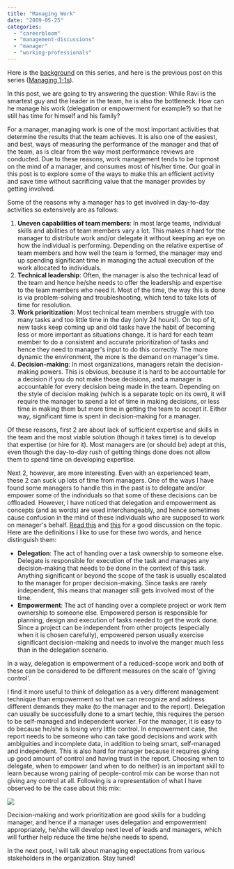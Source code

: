 ```yaml
---
title: "Managing Work"
date: "2009-05-25"
categories: 
  - "careerbloom"
  - "management-discussions"
  - "manager"
  - "working-professionals"
---
```


Here is the [background](http://careermanagement.wordpress.com/2009/05/15/management-challenges/) on this series, and here is the previous post on this series ([Managing 1-1s](http://careermanagement.wordpress.com/2009/05/18/managing-1-1s/)).

In this post, we are going to try answering the question: While Ravi is the smartest guy and the leader in the team, he is also the bottleneck. How can he manage his work (delegation or empowerment for example?) so that he still has time for himself and his family?

For a manager, managing work is one of the most important activities that determine the results that the team achieves. It is also one of the easiest, and best, ways of measuring the performance of the manager and that of the team, as is clear from the way most performance reviews are conducted. Due to these reasons, work management tends to be topmost on the mind of a manager, and consumes most of his/her time. Our goal in this post is to explore some of the ways to make this an efficient activity and save time without sacrificing value that the manager provides by getting involved.

Some of the reasons why a manager has to get involved in day-to-day activities so extensively are as follows:

1. **Uneven capabilities of team members**: In most large teams, individual skills and abilities of team members vary a lot. This makes it hard for the manager to distribute work and/or delegate it without keeping an eye on how the individual is performing. Depending on the relative expertise of team members and how well the team is formed, the manager may end up spending significant time in managing the actual execution of the work allocated to individuals.
2. **Technical leadership**: Often, the manager is also the technical lead of the team and hence he/she needs to offer the leadership and expertise to the team members who need it. Most of the time, the way this is done is via problem-solving and troubleshooting, which tend to take lots of time for resolution.
3. **Work prioritization:** Most technical team members struggle with too many tasks and too little time in the day (only 24 hours!). On top of it, new tasks keep coming up and old tasks have the habit of becoming less or more important as situations change. It is hard for each team member to do a consistent and accurate prioritization of tasks and hence they need to manager's input to do this correctly. The more dynamic the environment, the more is the demand on manager's time.
4. **Decision-making**: In most organizations, managers retain the decision-making powers. This is obvious, because it is hard to be accountable for a decision if you do not make those decisions, and a manager is accountable for every decision being made in the team. Depending on the style of decision making (which is a separate topic on its own), it will require the manager to spend a lot of time in making decisions, or less time in making them but more time in getting the team to accept it. Either way, significant time is spent in decision-making for a manager.

Of these reasons, first 2 are about lack of sufficient expertise and skills in the team and the most viable solution (though it takes time) is to develop that expertise (or hire for it). Most managers are (or should be) adept at this, even though the day-to-day rush of getting things done does not allow them to spend time on developing expertise.

Next 2, however, are more interesting. Even with an experienced team, these 2 can suck up lots of time from managers. One of the ways I have found some managers to handle this in the past is to delegate and/or empower some of the individuals so that some of these decisions can be offloaded. However, I have noticed that delegation and empowerment as concepts (and as words) are used interchangeably, and hence sometimes cause confusion in the mind of these individuals who are supposed to work on manager's behalf. [Read this](http://www.banffexeclead.com/NewsletterMay03.html) and [this](http://tonymorganlive.com/2008/11/17/empowerment-versus-delegation/) for a good discussion on the topic. Here are the definitions I like to use for these two words, and hence distinguish them:

- **Delegation**: The act of handing over a task ownership to someone else. Delegate is responsible for execution of the task and manages any decision-making that needs to be done in the context of this task. Anything significant or beyond the scope of the task is usually escalated to the manager for proper decision-making. Since tasks are rarely independent, this means that manager still gets involved most of the time.
- **Empowerment**: The act of handing over a complete project or work item ownership to someone else. Empowered person is responsible for planning, design and execution of tasks needed to get the work done. Since a project can be independent from other projects (especially when it is chosen carefully), empowered person usually exercise significant decision-making and needs to involve the manger much less than in the delegation scenario.

In a way, delegation is empowerment of a reduced-scope work and both of these can be considered to be different measures on the scale of 'giving control'.

I find it more useful to think of delegation as a very different management technique than empowerment so that we can recognize and address different demands they make (to the manager and to the report). Delegation can usually be successfully done to a smart techie, this requires the person to be self-managed and independent worker. For the manager, it is easy to do because he/she is losing very little control. In empowerment case, the report needs to be someone who can take good decisions and work with ambiguities and incomplete data, in addition to being smart, self-managed and independent. This is also hard for manager because it requires giving up good amount of control and having trust in the report. Choosing when to delegate, when to empower (and when to do neither) is an important skill to learn because wrong pairing of people-control mix can be worse than not giving any control at all. Following is a representation of what I have observed to be the case about this mix:

![](images/052509_0219_managingwor1.png)

Decision-making and work prioritization are good skills for a budding manager, and hence if a manager uses delegation and empowerment appropriately, he/she will develop next level of leads and managers, which will further help reduce the time he/she needs to spend.

In the next post, I will talk about managing expectations from various stakeholders in the organization. Stay tuned!
